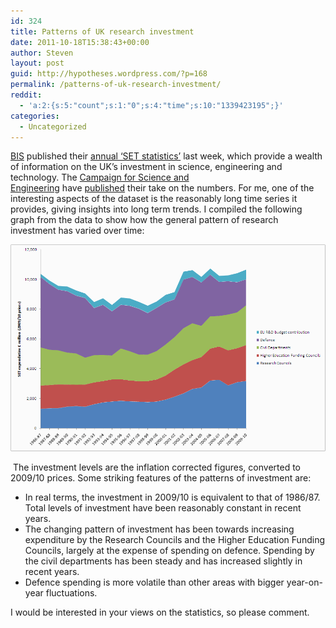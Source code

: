 ```yaml
---
id: 324
title: Patterns of UK research investment
date: 2011-10-18T15:38:43+00:00
author: Steven
layout: post
guid: http://hypotheses.wordpress.com/?p=168
permalink: /patterns-of-uk-research-investment/
reddit:
  - 'a:2:{s:5:"count";s:1:"0";s:4:"time";s:10:"1339423195";}'
categories:
  - Uncategorized
---
```

[BIS](http://www.bis.gov.uk/) published their [annual &#8216;SET statistics&#8217;](http://www.bis.gov.uk/policies/science/science-funding/set-stats) last week, which provide a wealth of information on the UK&#8217;s investment in science, engineering and technology. The [Campaign for Science and Engineering](http://sciencecampaign.org.uk/) have [published](http://sciencecampaign.org.uk/?p=7552) their take on the numbers. For me, one of the interesting aspects of the dataset is the reasonably long time series it provides, giving insights into long term trends. I compiled the following graph from the data to show how the general pattern of research investment has varied over time:

![Graph of patterns of research investment](/images/research_funding.png)

<p style="text-align:left;">
   The investment levels are the inflation corrected figures, converted to 2009/10 prices. Some striking features of the patterns of investment are:
</p>

  * In real terms, the investment in 2009/10 is equivalent to that of 1986/87. Total levels of investment have been reasonably constant in recent years.
  * The changing pattern of investment has been towards increasing expenditure by the Research Councils and the Higher Education Funding Councils, largely at the expense of spending on defence. Spending by the civil departments has been steady and has increased slightly in recent years.
  * Defence spending is more volatile than other areas with bigger year-on-year fluctuations.

I would be interested in your views on the statistics, so please comment.